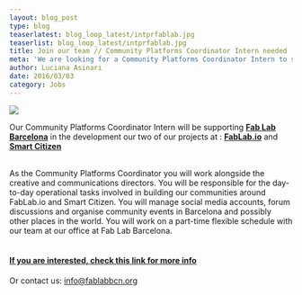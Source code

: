 ```yaml
---
layout: blog_post
type: blog
teaserlatest: blog_loop_latest/intprfablab.jpg
teaserlist: blog_loop_latest/intprfablab.jpg
title: Join our team // Community Platforms Coordinator Intern needed
meta: 'We are looking for a Community Platforms Coordinator Intern to support the development our two compelling projects at Fab Lab Barcelona: FabLab.io and Smartitizen.'
author: Luciana Asinari
date: 2016/03/03
category: Jobs
---
```


<img src="{{site.baseurl}}{{ site.url }}/img/blog/blog_loop_latest/internship-program.jpg">

Our Community Platforms Coordinator Intern will be supporting **[Fab Lab Barcelona](http://fablabbcn.org/)** in the development our two of our projects at : **[FabLab.io](https://www.fablabs.io/)** and **[Smart Citizen](https://smartcitizen.me/)**
<br>
<br>

As the Community Platforms Coordinator you will work alongside the creative and communications directors. You will be responsible for the day-to-day operational tasks involved in building our communities around FabLab.io and Smart Citizen. You will manage social media accounts, forum discussions and organise community events in Barcelona and possibly other places in the world. You will work on a part-time flexible schedule with our team at our office at Fab Lab Barcelona. 
<br>
<br>
<h4><a href= "https://docs.google.com/document/d/1yRnIGIXvyMhIeKUIApGyWI116FJed0bGHrMi7cIzFqc/edit?usp=sharing"> If you are interested, check this link for more info</a></h4>

Or contact us: info@fablabbcn.org
<br>
<br>
